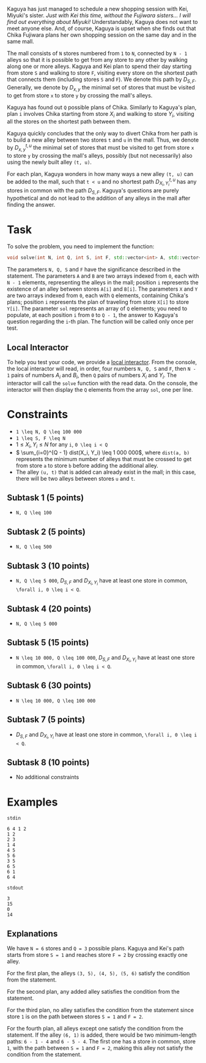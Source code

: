 
Kaguya has just managed to schedule a new shopping session with Kei, Miyuki's sister. *Just with Kei this time, without the Fujiwara sisters... I will find out everything about Miyuki!* Understandably, Kaguya does not want to meet anyone else. And, of course, Kaguya is upset when she finds out that Chika Fujiwara plans her own shopping session on the same day and in the same mall.

The mall consists of `N` stores numbered from `1` to `N`, connected by `N - 1` alleys so that it is possible to get from any store to any other by walking along one or more alleys. Kaguya and Kei plan to spend their day starting from store `S` and walking to store `F`, visiting every store on the shortest path that connects them (including stores `S` and `F`). We denote this path by $D_{S,F}$. Generally, we denote by $D_{x,y}$ the minimal set of stores that must be visited to get from store `x` to store `y` by crossing the mall's alleys.

Kaguya has found out `Q` possible plans of Chika. Similarly to Kaguya's plan, plan `i` involves Chika starting from store $X_i$ and walking to store $Y_i$, visiting all the stores on the shortest path between them.

Kaguya quickly concludes that the only way to divert Chika from her path is to build a new alley between two stores `t` and `u` in the mall. Thus, we denote by $D^{t,u}_{x,y}$ the minimal set of stores that must be visited to get from store `x` to store `y` by crossing the mall's alleys, possibly (but not necessarily) also using the newly built alley `(t, u)`.

For each plan, Kaguya wonders in how many ways a new alley `(t, u)` can be added to the mall, such that `t < u` and no shortest path $D^{t,u}_{X_i,Y_i}$ has any stores in common with the path $D_{S,F}$. Kaguya's questions are purely hypothetical and do not lead to the addition of any alleys in the mall after finding the answer.

# Task
To solve the problem, you need to implement the function:

```cpp
void solve(int N, int Q, int S, int F, std::vector<int> A, std::vector<int> B, std::vector<int> X, std::vector<int> Y, std::vector<long long> &sol);
```

The parameters `N, Q, S` and `F` have the significance described in the statement. The parameters `A` and `B` are two arrays indexed from `0`, each with `N - 1` elements, representing the alleys in the mall; position `i` represents the existence of an alley between stores `A[i]` and `B[i]`. The parameters `X` and `Y` are two arrays indexed from `0`, each with `Q` elements, containing Chika's plans; position `i` represents the plan of traveling from store `X[i]` to store `Y[i]`. The parameter `sol` represents an array of `Q` elements; you need to populate, at each position `i` from `0` to `Q - 1`, the answer to Kaguya's question regarding the `i`-th plan.
The function will be called only once per test.

## Local Interactor
To help you test your code, we provide a [local interactor](grader.cpp). From the console, the local interactor will read, in order, four numbers `N, Q, S` and `F`, then `N - 1` pairs of numbers $A_i$ and $B_i$, then `Q` pairs of numbers $X_i$ and $Y_i$. The interactor will call the `solve` function with the read data. On the console, the interactor will then display the `Q` elements from the array `sol`, one per line.

# Constraints
* `1 \leq N, Q \leq 100 000`
* `1 \leq S, F \leq N`
* $1 \leq X_i, Y_i \leq N$ for any `i`, `0 \leq i < Q`
* $ \sum_{i=0}^{Q - 1} dist(X_i, Y_i) \leq 1 000 000$, where `dist(a, b)` represents the minimum number of alleys that must be crossed to get from store `a` to store `b` before adding the additional alley.
* The alley `(u, t)` that is added can already exist in the mall; in this case, there will be two alleys between stores `u` and `t`.

## Subtask 1 (5 points)
* `N, Q \leq 100`
## Subtask 2 (5 points)
* `N, Q \leq 500`
## Subtask 3 (10 points)
* `N, Q \leq 5 000`, $D_{S,F}$ and $D_{X_i,Y_i}$ have at least one store in common, `\forall i, 0 \leq i < Q`.
## Subtask 4 (20 points)
* `N, Q \leq 5 000`
## Subtask 5 (15 points)
* `N \leq 10 000, Q \leq 100 000`, $D_{S,F}$ and $D_{X_i,Y_i}$ have at least one store in common, `\forall i, 0 \leq i < Q`.
## Subtask 6 (30 points)
* `N \leq 10 000, Q \leq 100 000`
## Subtask 7 (5 points)
* $D_{S,F}$ and $D_{X_i,Y_i}$ have at least one store in common, `\forall i, 0 \leq i < Q`.
## Subtask 8 (10 points)
* No additional constraints

# Examples

`stdin`

```
6 4 1 2
1 2
2 3
1 4
4 5
5 6
3 5
6 5
6 1
6 4
```

`stdout`

```
3
15
0
14
```

Explanations
---

We have `N = 6` stores and `Q = 3` possible plans. Kaguya and Kei's path starts from store `S = 1` and reaches store `F = 2` by crossing exactly one alley.

For the first plan, the alleys `(3, 5), (4, 5), (5, 6)` satisfy the condition from the statement.

For the second plan, any added alley satisfies the condition from the statement.

For the third plan, no alley satisfies the condition from the statement since store `1` is on the path between stores `S = 1` and `F = 2`.

For the fourth plan, all alleys except one satisfy the condition from the statement. If the alley `(6, 1)` is added, there would be two minimum-length paths: `6 - 1 - 4` and `6 - 5 - 4`. The first one has a store in common, store `1`, with the path between `S = 1` and `F = 2`, making this alley not satisfy the condition from the statement.
